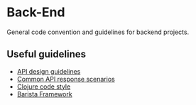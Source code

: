 # Back-End

General code convention and guidelines for backend projects.

## Useful guidelines
- [API design guidelines](API_standards)
- [Common API response scenarios](status_codes)
- [Clojure code style](clojure_style)
- [Barista Framework](barista_framework)
